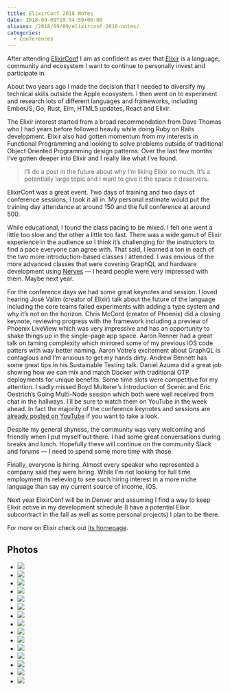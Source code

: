 ```yaml
---
title: ElixirConf 2018 Notes
date: 2018-09-09T19:54:59+00:00
aliases: /2018/09/09/elixirconf-2018-notes/
categories:
  - Conferences
---
```


After attending [ElixirConf][1] I am as confident as ever that [Elixir][2] is a language, community and ecosystem I want to continue to personally invest and participate in.

About two years ago I made the decision that I needed to diversify my technical skills outside the Apple ecosystem. I then went on to experiment and research lots of different languages and frameworks, including EmberJS, Go, Rust, Elm, HTML5 updates, React and Elixir.

The Elixir interest started from a broad recommendation from Dave Thomas who I had years before followed heavily while doing Ruby on Rails development. Elixir also had gotten momentum from my interests in Functional Programming and looking to solve problems outside of traditional Object Oriented Programming design patterns. Over the last few months I&#8217;ve gotten deeper into Elixir and I really like what I&#8217;ve found.

> I&#8217;ll do a post in the future about why I&#8217;m liking Elixir so much. It&#8217;s a potentially large topic and I want to give it the space it deservers.

ElixirConf was a great event. Two days of training and two days of conference sessions; I took it all in. My personal estimate would put the training day attendance at around 150 and the full conference at around 500.

While educational, I found the class pacing to be mixed. I felt one went a little too slow and the other a little too fast. There was a wide gamut of Elixir experience in the audience so I think it&#8217;s challenging for the instructors to find a pace everyone can agree with. That said, I learned a ton in each of the two more introduction-based classes I attended. I was envious of the more advanced classes that were covering GraphQL and hardware development using [Nerves][3] &#8212; I heard people were very impressed with them. Maybe next year.

For the conference days we had some great keynotes and session. I loved hearing José Valim (creator of Elixir) talk about the future of the language including the core teams failed experiments with adding a type system and why it&#8217;s not on the horizon. Chris McCord (creator of Phoenix) did a closing keynote, reviewing progress with the framework including a preview of Phoenix LiveView which was very impressive and has an opportunity to shake things up in the single-page app space. Aaron Renner had a great talk on taming complexity which mirrored some of my previous iOS code patters with way better naming. Aaron Votre&#8217;s excitement about GraphQL is contagious and I&#8217;m anxious to get my hands dirty. Andrew Bennett has some great tips in his Sustainable Testing talk. Daniel Azuma did a great job showing how we can mix and match Docker with traditional OTP deployments for unique benefits. Some time slots were competitive for my attention. I sadly missed Boyd Multerer&#8217;s Introduction of Scenic and Eric Oestrich&#8217;s Going Multi-Node session which both were well received from chat in the hallways. I&#8217;ll be sure to watch them on YouTube in the week ahead. In fact the majority of the conference keynotes and sessions are [already posted on YouTube][4] if you want to take a look.

Despite my general shyness, the community was very welcoming and friendly when I put myself out there. I had some great conversations during breaks and lunch. Hopefully these will continue on the community Slack and forums &#8212; I need to spend some more time with those.

Finally, everyone is hiring. Almost every speaker who represented a company said they were hiring. While I&#8217;m not looking for full time employment its relieving to see such hiring interest in a more niche language than say my current source of income, iOS.

Next year ElixirConf will be in Denver and assuming I find a way to keep Elixir active in my development schedule (I have a potential Elixir subcontract in the fall as well as some personal projects) I plan to be there.

For more on Elixir check out [its homepage][2].

## Photos

- ![][5]
- ![][6]
- ![][7]
- ![][8]
- ![][9]
- ![][10]
- ![][11]
- ![][12]
- ![][13]
- ![][14]
- ![][15]
- ![][16]
- ![][17]
- ![][18]
- ![][19]

[1]: https://elixirconf.com
[2]: https://elixir-lang.org
[3]: https://nerves-project.org
[4]: https://www.youtube.com/playlist?list=PLqj39LCvnOWaxI87jVkxSdtjG8tlhl7U6
[5]: http://mikezornek.com/media/images/elixirconf-2018-photos/3A4EF5D9-80A5-4152-8FDC-29AC506B4549.JPG
[6]: http://mikezornek.com/media/images/elixirconf-2018-photos/4D2123E1-E2AE-4611-8422-94357C55D53D.JPG
[7]: http://mikezornek.com/media/images/elixirconf-2018-photos/689BB9EA-A470-49E8-A359-6C037AB2A7C3.JPG
[8]: http://mikezornek.com/media/images/elixirconf-2018-photos/E2B786CE-0A56-43F9-AA6F-95F347AF57FE.JPG
[9]: http://mikezornek.com/media/images/elixirconf-2018-photos/IMG_3228.JPG
[10]: http://mikezornek.com/media/images/elixirconf-2018-photos/IMG_3230.jpg
[11]: http://mikezornek.com/media/images/elixirconf-2018-photos/IMG_3232.JPG
[12]: http://mikezornek.com/media/images/elixirconf-2018-photos/IMG_3247.JPG
[13]: http://mikezornek.com/media/images/elixirconf-2018-photos/IMG_3248.JPG
[14]: http://mikezornek.com/media/images/elixirconf-2018-photos/IMG_3249.JPG
[15]: http://mikezornek.com/media/images/elixirconf-2018-photos/IMG_3250.JPG
[16]: http://mikezornek.com/media/images/elixirconf-2018-photos/IMG_3251.JPG
[17]: http://mikezornek.com/media/images/elixirconf-2018-photos/IMG_3252.JPG
[18]: http://mikezornek.com/media/images/elixirconf-2018-photos/IMG_3253.JPG
[19]: http://mikezornek.com/media/images/elixirconf-2018-photos/IMG_3254.JPG
